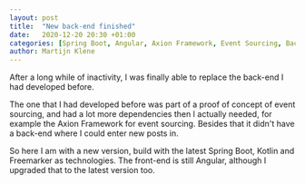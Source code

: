 ```yaml
---
layout: post
title:  "New back-end finished"
date:   2020-12-20 20:30 +01:00
categories: [Spring Boot, Angular, Axion Framework, Event Sourcing, Back-end, Freemarker]
author: Martijn Klene
---
```

After a long while of inactivity, I was finally able to replace the back-end I had developed before.
<!--more-->

The one that I had developed before was part of a proof of concept of event sourcing, and had a lot more dependencies then I actually needed, for example the Axion Framework for event sourcing. Besides that it didn't have a back-end where I could enter new posts in.

So here I am with a new version, build with the latest Spring Boot, Kotlin and Freemarker as technologies. The front-end is still Angular, although I upgraded that to the latest version too.
